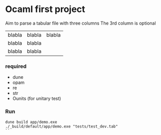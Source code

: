 # Ocaml first project


Aim to parse a tabular file with three columns 
The 3rd column is optional

|  |  |  | 
|:-:|:-:|:-:|
| blabla           | blabla              |          blabla       |
| blabla           | blabla              |                     |
| blabla           | blabla              |                      |


### required 

- dune
- opam
- re
- str
- Ounits (for unitary test)


### Run

```
dune build app/demo.exe
./_build/default/app/demo.exe "tests/test_dev.tab" 
``
